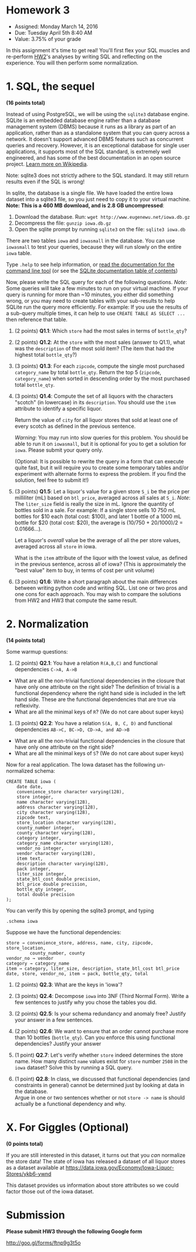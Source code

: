 # Homework 3

* Assigned: Monday March 14, 2016
* Due: Tuesday April 5th 8:40 AM
* Value: 3.75% of your grade

In this assignment it's time to get real!  You'll first flex your SQL
muscles and re-perform [HW2](http://github.com/w4111/hw2)'s analyses by
writing SQL and reflecting on the experience. You will then perform some normalization.


# 1. SQL, the sequel

**(16 points total)**


Instead of using PostgreSQL, we will be using the `sqlite3` database engine.
SQLite is an embedded database engine rather than a database management system (DBMS)
because it runs as a library as part of an application, rather than as a standalone
system that you can query across a network. It doesn't support advanced DBMS features
such as concurrent queries and recovery.  However, it is an exceptional database for
single user applications, it supports most of the SQL standard,
is extremely well engineered, and has some of the best documentation in an open 
source project.  [Learn more on Wikipedia](https://en.wikipedia.org/wiki/SQLite).

Note: sqlite3 does not strictly adhere to the SQL standard. It may still return results even if the SQL is wrong!

In sqlite, the database is a single file.  We have loaded the entire Iowa
dataset into a sqlite3 file, so you just need to copy it to your virtual machine.  **Note: This is a 460 MB download, and is 2.8 GB uncompressed**:

1. Download the database. Run: `wget http://www.eugenewu.net/iowa.db.gz`
2. Decompress the file: `gunzip iowa.db.gz`
3. Open the sqlite prompt by running `sqlite3` on the file: `sqlite3 iowa.db`

There are two tables `iowa` and `iowasmall` in the database. You can use `iowasmall` to test your queries, because they will run slowly on the entire `iowa` table.

Type `.help` to see help information, or [read the documentation for the command line tool](https://www.sqlite.org/cli.html) (or see the [SQLite documentation table of contents](https://www.sqlite.org/docs.html))

Now, please write the SQL query for each of the following questions. *Note*: Some queries will take a few minutes to run on your virtual machine. If your query is running for more than ~10 minutes, you either did something wrong, or you may need to create tables with your sub-results to help SQLite run the query more efficiently. For example: If you use the results of a sub-query multiple times, it can help to use `CREATE TABLE AS SELECT ...` then reference that table.

<!--1. (2 points) **Q1**: How many distinct types of items (by `item` attribute) is in this dataset?-->

<!--1. (2 points) **Q2**: How many distinct `vendor`s (by exact string comparison) are in this dataset?-->

1. (2 points) **Q1.1**: Which `store` had the most sales in terms of `bottle_qty`?

1. (2 points) **Q1.2**: At the `store` with the most sales (answer to Q1.1), what was the `description` of the most sold item? (The item that had the highest total `bottle_qty`?)

1. (3 points) **Q1.3**: For each `zipcode`, compute the single most purchased `category_name` by total `bottle_qty`. Return the top 5 (`zipcode`, `category_name`) when sorted in descending order by the most purchased total `bottle_qty`.

1. (3 points) **Q1.4**: Compute the set of all liquors with the characters "scotch" (in lowercase) in its `description`. You should use the `item` attribute to identify a specific liquor.

   Return the value of `city` for all liquor stores that sold at least one of every scotch as defined in the previous sentence.

   *Warning*: You may run into slow queries for this problem. You should be able to run it on `iowasmall`, but it is optional for you to get a solution for `iowa`. Please submit your query only.

   (Optional: It is possible to rewrite the query in a form that can execute quite fast, but it will require you to create some temporary tables and/or experiment with alternate forms to express the problem. If you find the solution, feel free to submit it!)

1. (3 points) **Q1.5**: Let a liquor's value for a given store `S_i` be the price per milliliter (mL) based on `btl_price`, averaged across all sales at `S_i`. *Note*: The `liter_size` field is really the size in mL. Ignore the quantity of bottles sold in a sale. For example: If a single store sells 10 750 mL bottles for $10 each (total cost: $100), and later 1 bottle of a 1000 mL bottle for $20 (total cost: $20), the average is (10/750 + 20/1000)/2 = 0.01666...).

   Let a liquor's _overall_ value be the average of all the per store values, averaged across all `store` in iowa.

   What is the `item` attribute of the liquor with the lowest value, as defined in the previous sentence, across all of iowa? (This is approximately the "best value" item to buy, in terms of cost per unit volume)


1. (3 points) **Q1.6**: Write a short paragraph about the main differences between writing python code 
and writing SQL.  List one or two pros and one cons for each approach. You may wish to compare the solutions from HW2 and HW3 that compute the same result.


# 2. Normalization

**(14 points total)** 


Some warmup questions:

1. (2 points) **Q2.1**: You have a relation `R(A,B,C)` and functional dependencies 
  `C->A, A->B`

  * What are all the non-trivial functional dependencies in the closure
    that have  only one attribute on the right side? The definition of trivial is a functional dependency where the right hand side is included in the left hand side. These are the functional dependencies that are true via reflexivity.
  * What are all the minimal keys of `R`? (We do not care about super keys)

1. (3 points) **Q2.2**: You have a relation `S(A, B, C, D)` and functional dependencies 
  `AB->C, BC->D, CD->A, and AD->B`

  * What are all the non-trivial functional dependencies in the closure
    that have  only one attribute on the right side?
  * What are all the minimal keys of `S`? (We do not care about super keys)

Now for a real application. 
The Iowa dataset has the following un-normalized schema:

    CREATE TABLE iowa (
        date date,
        convenience_store character varying(128),
        store integer,
        name character varying(128),
        address character varying(128),
        city character varying(128),
        zipcode text,
        store_location character varying(128),
        county_number integer,
        county character varying(128),
        category integer,
        category_name character varying(128),
        vendor_no integer,
        vendor character varying(128),
        item text,
        description character varying(128),
        pack integer,
        liter_size integer,
        state_btl_cost double precision,
        btl_price double precision,
        bottle_qty integer,
        total double precision
    );


You can verify this by opening the sqlite3 prompt, and typing

    .schema iowa

Suppose we have the functional dependencies:

    store → convenience_store, address, name, city, zipcode, store_location,
             county_number, county
    vendor_no → vendor
    category → category_name
    item → category, liter_size, description, state_btl_cost btl_price
    date, store, vendor_no, item → pack, bottle_qty, total


1. (2 points) **Q2.3**: What are the keys in 'iowa'?

1. (3 points) **Q2.4**: Decompose `iowa` into 3NF (Third Normal Form).  Write a few sentences to justify
  why you chose the tables you did.  

1. (2 points) **Q2.5**: Is your schema redundancy and anomaly free?  Justify your answer in
   a few sentences.

1. (2 points) **Q2.6**: We want to ensure that an order cannot purchase more than 10
   bottles (`bottle_qty`).  Can you enforce this using functional 
   dependencies?  Justify your answer

1. (1 point) **Q2.7**: Let's verify whether `store` indeed determines the store name.   How many distinct `name` values 
   exist for `store` number `2508` in the `iowa` dataset?  Solve this by running a SQL query.

1. (1 point) **Q2.8**: In class, we discussed that functional dependencies (and constraints in general) cannot be
  determined just by looking at data in the database.  
  Argue in one or two sentences whether or not `store -> name` is should actually be a functional dependency and why.  




# X.  For Giggles (Optional)

**(0 points total)**

If you are still interested in this dataset, it turns out that you _can_ normalize the store data!
The state of iowa has released a dataset of all liquor stores as a dataset available at
https://data.iowa.gov/Economy/Iowa-Liquor-Stores/ykb6-ywnd

This dataset provides us information about store attributes so we could factor those out of the iowa dataset.





# Submission

**Please submit HW3 through the following Google form**

http://goo.gl/forms/ftnp9g3t5o

